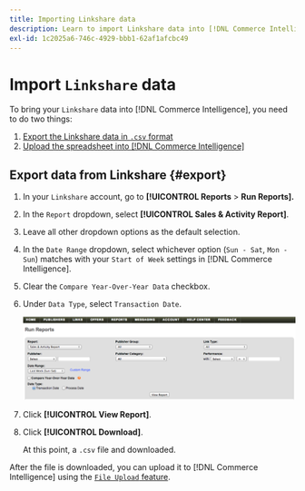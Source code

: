 ```yaml
---
title: Importing Linkshare data
description: Learn to import Linkshare data into [!DNL Commerce Intelligence].
exl-id: 1c2025a6-746c-4929-bbb1-62af1afcbc49
---
```

# Import `Linkshare` data

To bring your `Linkshare` data into [!DNL Commerce Intelligence], you need to do two things:

1. [Export the Linkshare data in `.csv` format](#export)
1. [Upload the spreadsheet into [!DNL Commerce Intelligence]](../connecting-data/using-file-uploader.md)

## Export data from Linkshare {#export}

1. In your `Linkshare` account, go to **[!UICONTROL Reports** > **Run Reports].**

1. In the `Report` dropdown, select **[!UICONTROL Sales & Activity Report]**.

1. Leave all other dropdown options as the default selection.

1. In the `Date Range` dropdown, select whichever option (`Sun - Sat`, `Mon - Sun`) matches with your `Start of Week` settings in [!DNL Commerce Intelligence].

1. Clear the `Compare Year-Over-Year Data` checkbox.

1. Under `Data Type`, select `Transaction Date`.

    ![importing\_linkshare\_data.png](../../../assets/importing_linkshare_data.png)

1. Click **[!UICONTROL View Report]**.

1. Click **[!UICONTROL Download]**.

   At this point, a `.csv` file  and downloaded.

After the file is downloaded, you can upload it to [!DNL Commerce Intelligence] using the [`File Upload` feature](../connecting-data/using-file-uploader.md).
